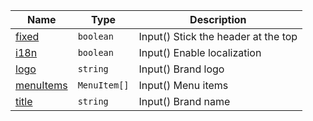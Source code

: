 <section id="main" data-note="AUTO-GENERATED CONTENT, DO NOT EDIT DIRECTLY!">

| Name                                                                                                    | Type                    | Description                         |
| ------------------------------------------------------------------------------------------------------- | ----------------------- | ----------------------------------- |
| [fixed](https://nguix-starter.lamnhan.com/content/reference/classes/headercomponent.html#fixed)         | <code>boolean</code>    | Input() Stick the header at the top |
| [i18n](https://nguix-starter.lamnhan.com/content/reference/classes/headercomponent.html#i18n)           | <code>boolean</code>    | Input() Enable localization         |
| [logo](https://nguix-starter.lamnhan.com/content/reference/classes/headercomponent.html#logo)           | <code>string</code>     | Input() Brand logo                  |
| [menuItems](https://nguix-starter.lamnhan.com/content/reference/classes/headercomponent.html#menuitems) | <code>MenuItem[]</code> | Input() Menu items                  |
| [title](https://nguix-starter.lamnhan.com/content/reference/classes/headercomponent.html#title)         | <code>string</code>     | Input() Brand name                  |

</section>

